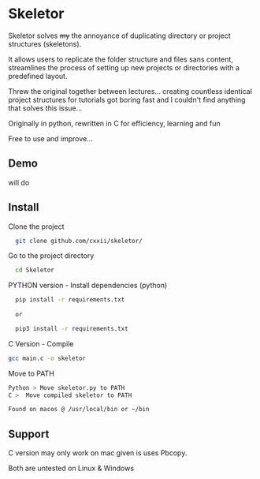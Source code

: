 
# Skeletor

Skeletor solves ~~my~~ the annoyance of duplicating directory or project structures (skeletons).

It allows users to replicate the folder structure and files sans content, streamlines the process of setting up new projects or directories with a predefined layout.


Threw the original together between lectures... creating countless identical project structures for tutorials got boring fast and I couldn't find anything that solves this issue...

Originally in python, rewritten in C for efficiency, learning and fun 

Free to use and improve...

## Demo

will do 


## Install

Clone the project

```bash
  git clone github.com/cxxii/skeletor/
```

Go to the project directory

```bash
  cd Skeletor
```

PYTHON version - Install dependencies (python)

```bash
  pip install -r requirements.txt
  
  or

  pip3 install -r requirements.txt

```

C Version - Compile

```bash
gcc main.c -o skeletor
````


Move to PATH

```bash
Python > Move skeletor.py to PATH
C >  Move compiled skeletor to PATH

Found on macos @ /usr/local/bin or ~/bin
```

## Support

C version may only work on mac given is uses Pbcopy.

Both are untested on Linux & Windows

